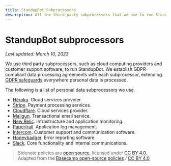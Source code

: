 ```yaml
---
title: StandupBot Subprocessors
description: All the third-party subprocessors that we use to run StandupBot.
---
```


# StandupBot subprocessors

*Last updated: March 10, 2023*

We use third party subprocessors, such as cloud computing providers and customer support software, to run StandupBot. We establish GDPR-compliant data processing agreements with each subprocessor, extending [GDPR safeguards](/policies/privacy) everywhere personal data is processed.

The following is a list of personal data subprocessors we use. 

* [Heroku](https://www.salesforce.com/company/privacy/). Cloud services provider.
* [Stripe](https://stripe.com/privacy). Payment processing services.
* [Cloudflare](https://www.cloudflare.com/gdpr/introduction/). Cloud services provider.
* [Mailgun](https://www.mailgun.com/gdpr/). Transactional email service.
* [New Relic](https://newrelic.com/termsandconditions/privacy). Infrastructure and application monitoring.
* [Papertrail](https://www.solarwinds.com/general-data-protection-regulation-cloud). Application log management.
* [Intercom](https://www.intercom.com/legal/privacy). Customer support and communication software.
* [Honeybadger](https://www.honeybadger.io/gdpr/). Error reporting software.
* [Slack](https://slack.com/trust/privacy/privacy-policy). Core functionality and internal communications.


> Sidenote policies are [open source](https://github.com/sidenotehq/policies), licensed under [CC BY 4.0](https://creativecommons.org/licenses/by/4.0/). Adapted from the [Basecamp open-source policies](https://github.com/basecamp/policies) / [CC BY 4.0](https://creativecommons.org/licenses/by/4.0/)